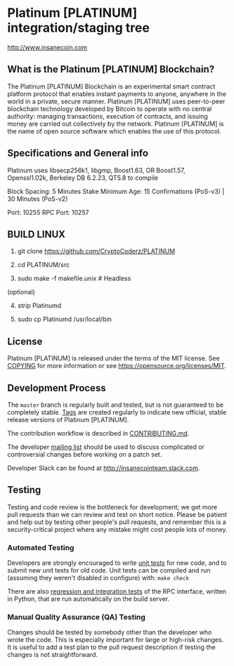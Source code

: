 Platinum [PLATINUM] integration/staging tree
=====================================

http://www.insanecoin.com

What is the Platinum [PLATINUM] Blockchain?
---------------------------

The Platinum [PLATINUM] Blockchain is an experimental smart contract platform protocol that enables 
instant payments to anyone, anywhere in the world in a private, secure manner. 
Platinum [PLATINUM] uses peer-to-peer blockchain technology developed by Bitcoin to operate
with no central authority: managing transactions, execution of contracts, and 
issuing money are carried out collectively by the network. Platinum [PLATINUM] is the name of 
open source software which enables the use of this protocol.

Specifications and General info
------------------
Platinum uses libsecp256k1,
			  libgmp,
			  Boost1.63,
			  OR Boost1.57,  
			  Openssl1.02k,
			  Berkeley DB 6.2.23,
			  QT5.8 to compile


Block Spacing: 5 Minutes
Stake Minimum Age: 15 Confirmations (PoS-v3) | 30 Minutes (PoS-v2)

Port: 10255
RPC Port: 10257


BUILD LINUX
-----------
1) git clone https://github.com/CryptoCoderz/PLATINUM

2) cd PLATINUM/src

3) sudo make -f makefile.unix            # Headless

(optional)

4) strip Platinumd

5) sudo cp Platinumd /usr/local/bin

License
-------

Platinum [PLATINUM] is released under the terms of the MIT license. See [COPYING](COPYING) for more
information or see https://opensource.org/licenses/MIT.

Development Process
-------------------

The `master` branch is regularly built and tested, but is not guaranteed to be
completely stable. [Tags](https://github.com/CryptoCoderz/PLATINUM/tags) are created
regularly to indicate new official, stable release versions of Platinum [PLATINUM].

The contribution workflow is described in [CONTRIBUTING.md](CONTRIBUTING.md).

The developer [mailing list](https://lists.linuxfoundation.org/mailman/listinfo/bitcoin-dev)
should be used to discuss complicated or controversial changes before working
on a patch set.

Developer Slack can be found at http://insanecointeam.slack.com.

Testing
-------

Testing and code review is the bottleneck for development; we get more pull
requests than we can review and test on short notice. Please be patient and help out by testing
other people's pull requests, and remember this is a security-critical project where any mistake might cost people
lots of money.

### Automated Testing

Developers are strongly encouraged to write [unit tests](/doc/unit-tests.md) for new code, and to
submit new unit tests for old code. Unit tests can be compiled and run
(assuming they weren't disabled in configure) with: `make check`

There are also [regression and integration tests](/qa) of the RPC interface, written
in Python, that are run automatically on the build server.

### Manual Quality Assurance (QA) Testing

Changes should be tested by somebody other than the developer who wrote the
code. This is especially important for large or high-risk changes. It is useful
to add a test plan to the pull request description if testing the changes is
not straightforward.
